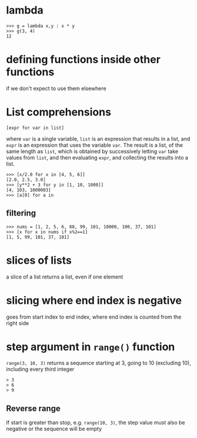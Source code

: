 # lambda

```
>>> g = lambda x,y : x * y
>>> g(3, 4)
12 
```

# defining functions inside other functions

if we don't expect to use them elsewhere

# List comprehensions

`[expr for var in list]`

where `var` is a single variable, `list` is an expression that results in a list, and `expr` is an
expression that uses the variable `var`. The result is a list, of the same length as `list`,
which is obtained by successively letting `var` take values from `list`, and then evaluating
`expr`, and collecting the results into a list. 

```
>>> [x/2.0 for x in [4, 5, 6]]
[2.0, 2.5, 3.0]
>>> [y**2 + 3 for y in [1, 10, 1000]]
[4, 103, 1000003]
>>> [a[0] for a in 
```

## filtering

```
>>> nums = [1, 2, 5, 6, 88, 99, 101, 10000, 100, 37, 101]
>>> [x for x in nums if x%2==1]
[1, 5, 99, 101, 37, 101]
```

# slices of lists

a slice of a list returns a list, even if one element

# slicing where end index is negative

goes from start index to end index, where end index is counted from the right side

# step argument in `range()` function

`range(3, 10, 3)` returns a sequence starting at 3, going to 10 (excluding 10), including every third integer

```
> 3
> 6
> 9
```

## Reverse range

If start is greater than stop, e.g. `range(10, 3)`, the step value must also be negative or the sequence will be empty